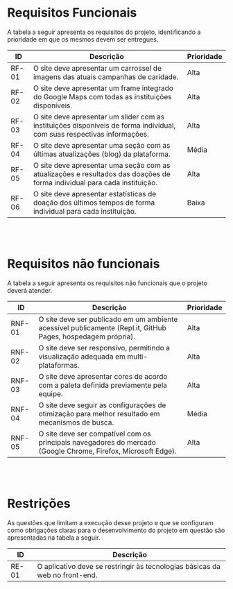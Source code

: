 # Requisitos Funcionais

A tabela a seguir apresenta os requisitos do projeto, identificando a prioridade em que os mesmos devem ser entregues.

|ID|Descrição|Prioridade|
|--|---------|----------|
|RF-01|O site deve apresentar um carrossel de imagens das atuais campanhas de caridade.|Alta
|RF-02|O site deve apresentar um frame integrado do Google Maps com todas as instituições disponíveis.|Alta
|RF-03|O site deve apresentar um slider com as instituições disponíveis de forma individual, com suas respectivas informações.|Alta
|RF-04|O site deve apresentar uma seção com as últimas atualizações (blog) da plataforma.|Média
|RF-05|O site deve apresentar uma seção com as atualizações e resultados das doações de forma individual para cada instituição.|Alta
|RF-06|O site deve apresentar estatísticas de doação dos últimos tempos de forma individual para cada instituição.|Baixa

<br></br>

# Requisitos não funcionais

A tabela a seguir apresenta os requisitos não funcionais que o projeto deverá atender.

|ID|Descrição|Prioridade|
|--|---------|----------|
|RNF-01|O site deve ser publicado em um ambiente acessível publicamente (Repl.it, GitHub Pages, hospedagem própria).|Alta
|RNF-02|O site deve ser responsivo, permitindo a visualização adequada em multi-plataformas.|Alta
|RNF-03|O site deve apresentar cores de acordo com a paleta definida previamente pela equipe.|Alta
|RNF-04|O site deve seguir as configurações de otimização para melhor resultado em mecanismos de busca.|Média
|RNF-05|O site deve ser compatível com os principais navegadores do mercado (Google Chrome, Firefox, Microsoft Edge).|Alta

<br></br>

# Restrições

As questões que limitam a execução desse projeto e que se configuram como obrigações claras para o desenvolvimento do projeto em questão são apresentadas na tabela a seguir.

|ID|Descrição|
|--|---------|
|RE-01|O aplicativo deve se restringir às tecnologias básicas da web no front-end.